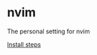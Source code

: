 # nvim
The personal setting for nvim

[Install steps](https://octetz.com/docs/2019/2019-04-24-vim-as-a-go-ide/)
